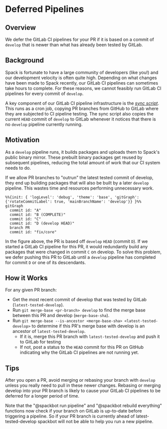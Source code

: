 # Deferred Pipelines

## Overview

We defer the GitLab CI pipelines for your PR if it is based on a commit of
`develop` that is newer than what has already been tested by GitLab.

## Background

Spack is fortunate to have a large community of developers (like you!) and our
development velocity is often quite high. Depending on what changes have been
made to Spack recently, our GitLab CI pipelines can sometimes take hours to
complete. For these reasons, we cannot feasibly run GitLab CI pipelines for
every commit of `develop`.

A key component of our GitLab CI pipeline infrastructure is the
[_sync script_](https://github.com/spack/spack-infrastructure/blob/main/images/gh-gl-sync/SpackCIBridge.py).
This runs as a cron job, copying PR branches from GitHub to GitLab where they
are subjected to CI pipeline testing. The sync script also copies the current
`HEAD` commit of `develop` to GitLab whenever it notices that there is no
`develop` pipeline currently running.

## Motivation

As a `develop` pipeline runs, it builds packages and uploads them to Spack's
public binary mirror. These prebuilt binary packages get reused by subsequent
pipelines, reducing the total amount of work that our CI system needs to do.

If we allow PR branches to "outrun" the latest tested commit of develop, they
end up building packages that will also be built by a later `develop` pipeline.
This wastes time and resources performing unnecessary work.

```mermaid
%%{init: { 'logLevel': 'debug', 'theme': 'base', 'gitGraph': {'rotateCommitLabel': true, 'mainBranchName': 'develop'}} }%%
gitGraph
  commit id: "A"
  commit id: "B (COMPLETE)"
  commit id: "C"
  commit id: "D (develop HEAD)"
  branch PR
  commit id: "fix/core"
```

In the figure above, the PR is based off `develop` `HEAD` (commit `D`). If we
started a GitLab CI pipeline for this PR, it would redundantly build any
packages that were changed in commit `C` on develop. To solve this problem, we
defer pushing this PR to GitLab until a `develop` pipeline has completed for
commit `D` or one of its descendants.

## How it Works

For any given PR branch:
* Get the most recent commit of develop that was tested by GitLab (`latest-tested-develop`).
* Run `git merge-base <pr-branch> develop` to find the merge base between this PR and develop (`merge-base-sha`).
* Run `git merge-base --is-ancestor <merge-base-sha> <latest-tested-develop>` to determine if this PR's merge base with develop is an ancestor of `latest-tested-develop`.
  * If it is, merge this PR branch with `latest-tested-develop` and push it to GitLab for testing
  * If not, post a status to the `HEAD` commit for this PR on GitHub indicating why the GitLab CI pipelines are not running yet.

## Tips

After you open a PR, avoid merging or rebasing your branch with `develop`
unless you really need to pull in these newer changes. Rebasing or merging
develop into your PR branch is likely to cause your GitLab CI pipelines
to be deferred for a longer period of time.

Note that the "@spackbot run pipeline" and "@spackbot rebuild everything"
functions now check if your branch on GitLab is up-to-date before triggering
a pipeline. So if your PR branch is currently ahead of latest-tested-develop
spackbot will not be able to help you run a new pipeline.
